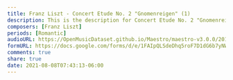 ```yaml
---
title: Franz Liszt - Concert Etude No. 2 "Gnomenreigen" (1)
description: This is the description for Concert Etude No. 2 "Gnomenreigen" by Franz Liszt
composers: [Franz Liszt]
periods: [Romantic]
audioURL: https://OpenMusicDataset.github.io/Maestro/maestro-v3.0.0/2013/ORIG-MIDI_02_7_6_13_Group__MID--AUDIO_08_R1_2013_wav--5.midi
formURL: https://docs.google.com/forms/d/e/1FAIpQLSdeDhq5roF7D1dG6b7yNW6PijKm4Y9vCjaPT6XJzkVxyaSsXA/viewform
comments: true
share: true
date: 2021-08-08T07:43:13-06:00
---
```

